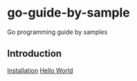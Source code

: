 # go-guide-by-sample
Go programming guide by samples

## Introduction
[Installation](https://golang.org/doc/install)
[Hello World](01-hello-world)


